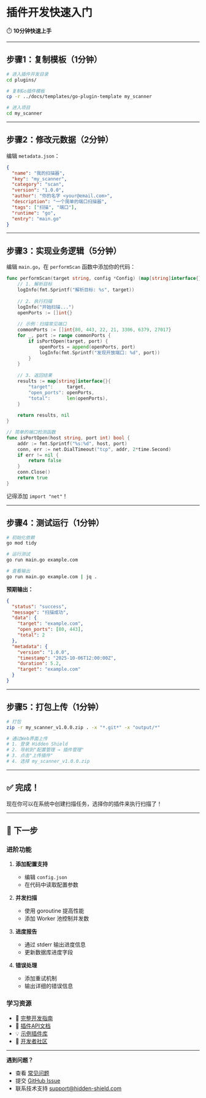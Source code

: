 # 插件开发快速入门

⏱️ **10分钟快速上手**

---

## 步骤1：复制模板（1分钟）

```bash
# 进入插件开发目录
cd plugins/

# 复制Go插件模板
cp -r ../docs/templates/go-plugin-template my_scanner

# 进入项目
cd my_scanner
```

---

## 步骤2：修改元数据（2分钟）

编辑 `metadata.json`：

```json
{
  "name": "我的扫描器",
  "key": "my_scanner",
  "category": "scan",
  "version": "1.0.0",
  "author": "你的名字 <your@email.com>",
  "description": "一个简单的端口扫描器",
  "tags": ["扫描", "端口"],
  "runtime": "go",
  "entry": "main.go"
}
```

---

## 步骤3：实现业务逻辑（5分钟）

编辑 `main.go`，在 `performScan` 函数中添加你的代码：

```go
func performScan(target string, config *Config) (map[string]interface{}, error) {
	// 1. 解析目标
	logInfo(fmt.Sprintf("解析目标: %s", target))
	
	// 2. 执行扫描
	logInfo("开始扫描...")
	openPorts := []int{}
	
	// 示例：扫描常见端口
	commonPorts := []int{80, 443, 22, 21, 3306, 6379, 27017}
	for _, port := range commonPorts {
		if isPortOpen(target, port) {
			openPorts = append(openPorts, port)
			logInfo(fmt.Sprintf("发现开放端口: %d", port))
		}
	}
	
	// 3. 返回结果
	results := map[string]interface{}{
		"target":     target,
		"open_ports": openPorts,
		"total":      len(openPorts),
	}
	
	return results, nil
}

// 简单的端口检测函数
func isPortOpen(host string, port int) bool {
	addr := fmt.Sprintf("%s:%d", host, port)
	conn, err := net.DialTimeout("tcp", addr, 2*time.Second)
	if err != nil {
		return false
	}
	conn.Close()
	return true
}
```

记得添加 `import "net"`！

---

## 步骤4：测试运行（1分钟）

```bash
# 初始化依赖
go mod tidy

# 运行测试
go run main.go example.com

# 查看输出
go run main.go example.com | jq .
```

**预期输出：**

```json
{
  "status": "success",
  "message": "扫描成功",
  "data": {
    "target": "example.com",
    "open_ports": [80, 443],
    "total": 2
  },
  "metadata": {
    "version": "1.0.0",
    "timestamp": "2025-10-06T12:00:00Z",
    "duration": 5.2,
    "target": "example.com"
  }
}
```

---

## 步骤5：打包上传（1分钟）

```bash
# 打包
zip -r my_scanner_v1.0.0.zip . -x "*.git*" -x "output/*"

# 通过Web界面上传
# 1. 登录 Hidden Shield
# 2. 导航到"配置管理 → 插件管理"
# 3. 点击"上传插件"
# 4. 选择 my_scanner_v1.0.0.zip
```

---

## ✅ 完成！

现在你可以在系统中创建扫描任务，选择你的插件来执行扫描了！

---

## 🚀 下一步

### 进阶功能

1. **添加配置支持**
   - 编辑 `config.json`
   - 在代码中读取配置参数

2. **并发扫描**
   - 使用 goroutine 提高性能
   - 添加 Worker 池控制并发数

3. **进度报告**
   - 通过 stderr 输出进度信息
   - 更新数据库进度字段

4. **错误处理**
   - 添加重试机制
   - 输出详细的错误信息

### 学习资源

- 📖 [完整开发指南](./PLUGIN_DEVELOPMENT_GUIDE.md)
- 🔧 [插件API文档](https://docs.hidden-shield.com/api)
- 💡 [示例插件库](https://github.com/hidden-shield/plugins)
- 🤝 [开发者社区](https://forum.hidden-shield.com)

---

**遇到问题？**

- 查看 [常见问题](./PLUGIN_DEVELOPMENT_GUIDE.md#11-常见问题)
- 提交 [GitHub Issue](https://github.com/hidden-shield/hidden-shield/issues)
- 联系技术支持 support@hidden-shield.com

